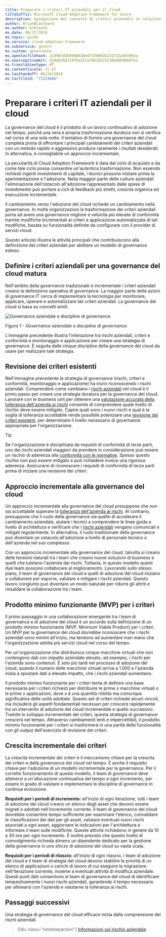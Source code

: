 ```yaml
---
title: Preparare i criteri IT aziendali per il cloud
titleSuffix: Microsoft Cloud Adoption Framework for Azure
description: Spiegazione del concetto di criteri aziendali in relazione alla governance del cloud.
author: BrianBlanchard
ms.author: brblanch
ms.date: 09/17/2019
ms.topic: guide
ms.service: cloud-adoption-framework
ms.subservice: govern
ms.custom: governance
ms.openlocfilehash: 2c8907d3b80d6638ed7330063b231f22ae93943a
ms.sourcegitcommit: d19e026d119fbe221a78b10225230da8b9666fe1
ms.translationtype: HT
ms.contentlocale: it-IT
ms.lasthandoff: 09/24/2019
ms.locfileid: "71223686"
---
```

<!-- markdownlint-disable MD026 -->

# <a name="prepare-corporate-it-policy-for-the-cloud"></a>Preparare i criteri IT aziendali per il cloud

La governance del cloud è il prodotto di un lavoro continuativo di adozione nel tempo, poiché una vera e propria trasformazione duratura non si verifica nel corso di una sola notte. Il tentativo di fornire una governance del cloud completa prima di affrontare i principali cambiamenti dei criteri aziendali con un metodo rapido e aggressivo produce raramente i risultati desiderati. In alternativa, è consigliabile un approccio incrementale.

La peculiarità di Cloud Adoption Framework è data dal ciclo di acquisto e da come tale ciclo possa consentire un'autentica trasformazione. Non essendo richiesti ingenti investimenti di capitale, i tecnici possono iniziare prima la sperimentazione e l'adozione. Nella maggior parte delle culture aziendali l'eliminazione dell'ostacolo all'adozione rappresentato dalle spese di investimento può portare a cicli di feedback più stretti, crescita organica ed esecuzione incrementale.

Il cambiamento verso l'adozione del cloud richiede un cambiamento nella governance. In molte organizzazioni la trasformazione dei criteri aziendali porta ad avere una governance migliore e velocità più elevate di conformità tramite modifiche incrementali ai criteri e applicazione automatizzata di tali modifiche, basata su funzionalità definite da configurare con il provider di servizi cloud.

Questo articolo illustra le attività principali che contribuiscono alla definizione dei criteri aziendali per abilitare un modello di governance esteso.

## <a name="define-corporate-policy-to-mature-cloud-governance"></a>Definire i criteri aziendali per una governance del cloud matura

Nell'ambito della governance tradizionale e incrementale i criteri aziendali creano la definizione operativa di governance. La maggior parte delle azioni di governance IT cerca di implementare la tecnologia per monitorare, applicare, operare e automatizzare tali criteri aziendali. La governance del cloud si basa su concetti simili.

![Governance aziendale e discipline di governance](../../_images/operational-transformation-govern-highres.png)

*Figura 1 - Governance aziendale e discipline di governance.*

L'immagine precedente illustra l'interazione tra rischi aziendali, criteri e conformità e monitoraggio e applicazione per creare una strategia di governance. È seguita dalle cinque discipline della governance del cloud da usare per realizzare tale strategia.

## <a name="review-existing-policies"></a>Revisione dei criteri esistenti

Nell'immagine precedente la strategia di governance (rischi, criteri e conformità, monitoraggio e applicazione) ha inizio riconoscendo i rischi aziendali. Comprendere come cambiano i [rischi aziendali](./business-risk.md) nel cloud è il primo passo per creare una strategia duratura per la governance del cloud. Lavorare con le business unit per ottenere una [valutazione accurata della tolleranza dell'azienda ai rischi](./risk-tolerance.md) consente di comprendere quale livello di rischio deve essere mitigato. Capire quali sono i nuovi rischi e qual è la soglia di tolleranza accettabile rende possibile potenziare una [revisione dei criteri esistenti](./cloud-policy-review.md), per determinare il livello necessario di governance appropriata per l'organizzazione.

> [!TIP]
> Se l'organizzazione è disciplinata da requisiti di conformità di terze parti, uno dei rischi aziendali maggiori da prendere in considerazione può essere un rischio di aderenza alla [conformità con le normative](./regulatory-compliance.md). Spesso questo rischio non può essere mitigato e può richiedere invece una rigorosa aderenza. Assicurarsi di riconoscere i requisiti di conformità di terze parti prima di iniziare una revisione dei criteri.

## <a name="an-incremental-approach-to-cloud-governance"></a>Approccio incrementale alla governance del cloud

Un approccio incrementale alla governance del cloud presuppone che non sia accettabile superare la [tolleranza dell'azienda ai rischi](./risk-tolerance.md). Al contrario, presuppone che il ruolo della governance sia quello di accelerare il cambiamento aziendale, aiutare i tecnici a comprendere le linee guida a livello di architettura e verificare che i [rischi aziendali](./business-risk.md) vengano comunicati e mitigati regolarmente. In alternativa, il ruolo tradizionale della governance può diventare un ostacolo all'adozione a livello di personale tecnico o dell'azienda nel suo complesso.

Con un approccio incrementale alla governance del cloud, talvolta si creano delle tensioni naturali tra i team che creano nuove soluzioni di business e quelli che tutelano l'azienda dai rischi. Tuttavia, in questo modello questi due team possono collaborare al miglioramento. Lavorando sullo stesso piano, il team di governance del cloud e quelli di adozione del cloud iniziano a collaborare per esporre, valutare e mitigare i rischi aziendali. Questo lavoro congiunto può diventare un modo naturale per ridurre gli attriti e rinsaldare la collaborazione tra i team.

## <a name="minimum-viable-product-mvp-for-policy"></a>Prodotto minimo funzionante (MVP) per i criteri

Il primo passaggio in una collaborazione emergente tra i team di governance e di adozione del cloud è un accordo sulla definizione di un prodotto minimo funzionante (MVP, Minimum Viable Product) per i criteri. Un MVP per la governance del cloud dovrebbe riconoscere che i rischi aziendali sono minimi all'inizio, ma tendono ad aumentare man mano che l'organizzazione adotta più servizi cloud nel corso del tempo.

Per un'organizzazione che distribuisce cinque macchine virtuali che non contengono dati con impatto aziendale elevato, ad esempio, i rischi per l'azienda sono contenuti. È solo più tardi nel processo di adozione del cloud, quando il numero delle macchine virtuali arriva a 1.000 e l'azienda inizia a spostare dati a elevato impatto, che i rischi aziendali aumentano.

Il prodotto minimo funzionante per i criteri tenta di definire una base necessaria per i criteri richiesti per distribuire le prime _x_ macchine virtuali o le prime _x_ applicazioni, dove _x_ è una quantità ridotta ma comunque significativa delle unità adottate. Questo set di criteri richiede alcuni vincoli, ma includerà gli aspetti fondamentali necessari per crescere rapidamente tra un intervento di adozione del cloud incrementale e quello successivo. Tramite lo sviluppo incrementale dei criteri, questa strategia di governance crescerà nel tempo. Attraverso cambiamenti lenti e impercettibili, il prodotto minimo funzionante per i criteri si trasformerà in una parità delle funzionalità con gli output dell'esercizio di revisione dei criteri.

## <a name="incremental-policy-growth"></a>Crescita incrementale dei criteri

La crescita incrementale dei criteri è il meccanismo chiave per la crescita dei criteri e della governance del cloud nel tempo. È anche il requisito chiave per l'adozione di un modello incrementale per la governance. Per il corretto funzionamento di questo modello, il team di governance deve attenersi a un'allocazione continuativa del tempo a ogni incremento, per essere in grado di valutare e implementare le discipline di governance in continua evoluzione.

**Requisiti per i periodi di incremento:** all'inizio di ogni iterazione, tutti i team di adozione del cloud creano un elenco degli asset che devono essere migrati o adottati nell'incremento corrente. Il team di governance del cloud dovrebbe consentire tempo sufficiente per esaminare l'elenco, convalidare le classificazioni dei dati per gli asset, valutare eventuali nuovi rischi associati a ogni asset, aggiornare le indicazioni per l'architettura e informare il team sulle modifiche. Queste attività richiedono in genere da 10 a 30 ore per ogni incremento. È inoltre previsto che questo livello di coinvolgimento richieda almeno un dipendente dedicato per la gestione della governance in uno sforzo di adozione del cloud su vasta scala.

**Requisiti per i periodi di rilascio:** all'inizio di ogni rilascio, i team di adozione del cloud e il team di strategia del cloud devono stabilire le priorità di un elenco di applicazioni o carichi di lavoro di cui eseguire la migrazione nell'iterazione corrente, insieme a eventuali attività di modifica aziendale. Questi punti dati consentono al team di governance del cloud di identificare tempestivamente i nuovi rischi aziendali, garantendo il tempo necessario per allinearsi con l'azienda e valutarne la tolleranza ai rischi.

## <a name="next-steps"></a>Passaggi successivi

Una strategia di governance del cloud efficace inizia dalla comprensione dei rischi aziendali.

> [!div class="nextstepaction"]
> [Informazioni sul rischio aziendale](./business-risk.md)
